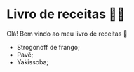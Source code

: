 # Livro de receitas :man_cook:

Olá! Bem vindo ao meu livro de receitas :wave:

- Strogonoff de frango;
- Pavê;
- Yakissoba;





